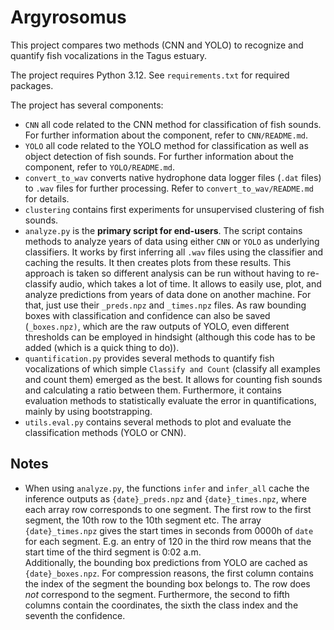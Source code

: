 # Argyrosomus
This project compares two methods (CNN and YOLO) to recognize and quantify fish vocalizations in the Tagus estuary.

The project requires Python 3.12. See `requirements.txt` for required packages.

The project has several components:
- `CNN` all code related to the CNN method for classification of fish sounds. For further information about the component, refer to `CNN/README.md`.
- `YOLO` all code related to the YOLO method for classification as well as object detection of fish sounds. For further information about the component, refer to `YOLO/README.md`.
- `convert_to_wav` converts native hydrophone data logger files (`.dat` files) to `.wav` files for further processing. Refer to `convert_to_wav/README.md` for details.
- `clustering` contains first experiments for unsupervised clustering of fish sounds.
- `analyze.py` is the **primary script for end-users**. The script contains methods to analyze years of data using either `CNN` or `YOLO` as underlying classifiers. It works by first inferring all `.wav` files using the classifier and caching the results. It then creates plots from these results. This approach is taken so different analysis can be run without having to re-classify audio, which takes a lot of time. It allows to easily use, plot, and analyze predictions from years of data done on another machine. For that, just use their `_preds.npz` and `_times.npz` files. As raw bounding boxes with classification and confidence can also be saved (`_boxes.npz)`, which are the raw outputs of YOLO, even different thresholds can be employed in hindsight (although this code has to be added (which is a quick thing to do)). 
- `quantification.py` provides several methods to quantify fish vocalizations of which simple `Classify and Count` (classify all examples and count them) emerged as the best. It allows for counting fish sounds and calculating a ratio between them. Furthermore, it contains evaluation methods to statistically evaluate the error in quantifications, mainly by using bootstrapping.
- `utils.eval.py` contains several methods to plot and evaluate the classification methods (YOLO or CNN). 

## Notes 
- When using `analyze.py`, the functions `infer` and `infer_all` cache the inference outputs as `{date}_preds.npz` and `{date}_times.npz`, where each array row corresponds to one segment. The first row to the first segment, the 10th row to the 10th segment etc. The array `{date}_times.npz` gives the start times in seconds from 0000h of `date` for each segment. E.g. an entry of 120 in the third row means that the start time of the third segment is 0:02 a.m.  
Additionally, the bounding box predictions from YOLO are cached as `{date}_boxes.npz`. For compression reasons, the first column contains the index of the segment the bounding box belongs to. The row does *not* correspond to the segment. Furthermore, the second to fifth columns contain the coordinates, the sixth the class index and the seventh the confidence.
